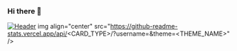 ### Hi there 👋

[![Header](https://raw.githubusercontent.com/joaoM0raes/<OWNER>/<OWNER>/readme_header.png "Header")](https://some-url.dev/)
img align="center" src="https://github-readme-stats.vercel.app/api/<CARD_TYPE>/?username=<USERNAME>&theme=<THEME_NAME>" />
<!--
**JoaoM0raes/joaoM0raes** is a ✨ _special_ ✨ repository because its `README.md` (this file) appears on your GitHub profile.

Here are some ideas to get you started:

- 🔭 I’m currently working on ...
- 🌱 I’m currently learning ...
- 👯 I’m looking to collaborate on ...
- 🤔 I’m looking for help with ...
- 💬 Ask me about ...
- 📫 How to reach me: ...
- 😄 Pronouns: ...
- ⚡ Fun fact: ...
-->

